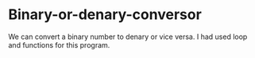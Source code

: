 # Binary-or-denary-conversor
We can convert a binary number to denary or vice versa. I had used loop and functions for this program.
